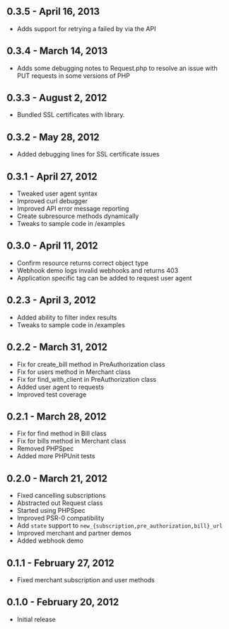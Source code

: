 ## 0.3.5 - April 16, 2013

- Adds support for retrying a failed by via the API

## 0.3.4 - March 14, 2013

- Adds some debugging notes to Request.php to resolve an issue with PUT
requests in some versions of PHP

## 0.3.3 - August 2, 2012

- Bundled SSL certificates with library.

## 0.3.2 - May 28, 2012

- Added debugging lines for SSL certificate issues

## 0.3.1 - April 27, 2012

- Tweaked user agent syntax
- Improved curl debugger
- Improved API error message reporting
- Create subresource methods dynamically
- Tweaks to sample code in /examples


## 0.3.0 - April 11, 2012

- Confirm resource returns correct object type
- Webhook demo logs invalid webhooks and returns 403
- Application specific tag can be added to request user agent


## 0.2.3 - April 3, 2012

- Added ability to filter index results
- Tweaks to sample code in /examples


## 0.2.2 - March 31, 2012

- Fix for create_bill method in PreAuthorization class
- Fix for users method in Merchant class
- Fix for find_with_client in PreAuthorization class
- Added user agent to requests
- Improved test coverage


## 0.2.1 - March 28, 2012

- Fix for find method in Bill class
- Fix for bills method in Merchant class
- Removed PHPSpec
- Added more PHPUnit tests


## 0.2.0 - March 21, 2012

- Fixed cancelling subscriptions
- Abstracted out Request class
- Started using PHPSpec
- Improved PSR-0 compatibility
- Add `state` support to `new_{subscription,pre_authorization,bill}_url`
- Improved merchant and partner demos
- Added webhook demo


## 0.1.1 - February 27, 2012

- Fixed merchant subscription and user methods


## 0.1.0 - February 20, 2012

- Initial release
